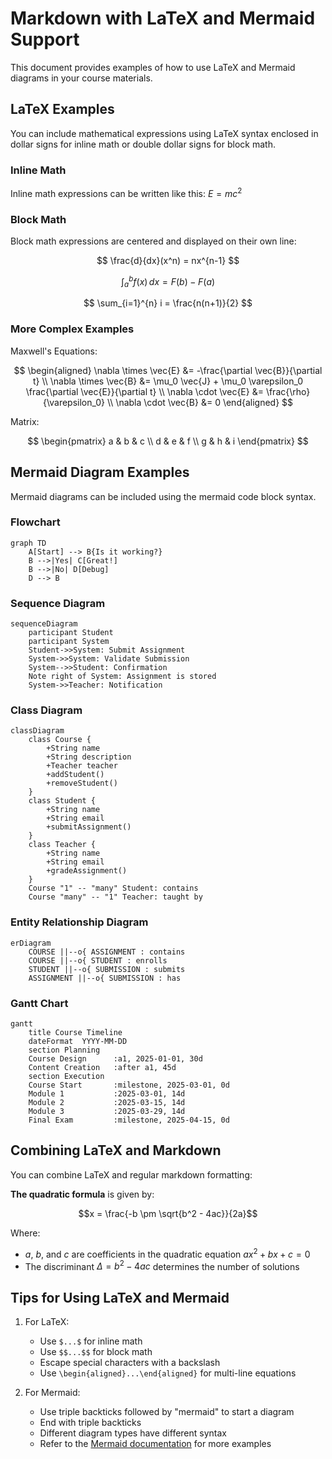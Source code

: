 # Markdown with LaTeX and Mermaid Support

This document provides examples of how to use LaTeX and Mermaid diagrams in your course materials.

## LaTeX Examples

You can include mathematical expressions using LaTeX syntax enclosed in dollar signs for inline math or double dollar signs for block math.

### Inline Math

Inline math expressions can be written like this: $E = mc^2$

### Block Math

Block math expressions are centered and displayed on their own line:

$$
\frac{d}{dx}(x^n) = nx^{n-1}
$$

$$
\int_{a}^{b} f(x) \, dx = F(b) - F(a)
$$

$$
\sum_{i=1}^{n} i = \frac{n(n+1)}{2}
$$

### More Complex Examples

Maxwell's Equations:

$$
\begin{aligned}
\nabla \times \vec{E} &= -\frac{\partial \vec{B}}{\partial t} \\
\nabla \times \vec{B} &= \mu_0 \vec{J} + \mu_0 \varepsilon_0 \frac{\partial \vec{E}}{\partial t} \\
\nabla \cdot \vec{E} &= \frac{\rho}{\varepsilon_0} \\
\nabla \cdot \vec{B} &= 0
\end{aligned}
$$

Matrix:

$$
\begin{pmatrix}
a & b & c \\
d & e & f \\
g & h & i
\end{pmatrix}
$$

## Mermaid Diagram Examples

Mermaid diagrams can be included using the mermaid code block syntax.

### Flowchart

```mermaid
graph TD
    A[Start] --> B{Is it working?}
    B -->|Yes| C[Great!]
    B -->|No| D[Debug]
    D --> B
```

### Sequence Diagram

```mermaid
sequenceDiagram
    participant Student
    participant System
    Student->>System: Submit Assignment
    System->>System: Validate Submission
    System-->>Student: Confirmation
    Note right of System: Assignment is stored
    System->>Teacher: Notification
```

### Class Diagram

```mermaid
classDiagram
    class Course {
        +String name
        +String description
        +Teacher teacher
        +addStudent()
        +removeStudent()
    }
    class Student {
        +String name
        +String email
        +submitAssignment()
    }
    class Teacher {
        +String name
        +String email
        +gradeAssignment()
    }
    Course "1" -- "many" Student: contains
    Course "many" -- "1" Teacher: taught by
```

### Entity Relationship Diagram

```mermaid
erDiagram
    COURSE ||--o{ ASSIGNMENT : contains
    COURSE ||--o{ STUDENT : enrolls
    STUDENT ||--o{ SUBMISSION : submits
    ASSIGNMENT ||--o{ SUBMISSION : has
```

### Gantt Chart

```mermaid
gantt
    title Course Timeline
    dateFormat  YYYY-MM-DD
    section Planning
    Course Design      :a1, 2025-01-01, 30d
    Content Creation   :after a1, 45d
    section Execution
    Course Start       :milestone, 2025-03-01, 0d
    Module 1           :2025-03-01, 14d
    Module 2           :2025-03-15, 14d
    Module 3           :2025-03-29, 14d
    Final Exam         :milestone, 2025-04-15, 0d
```

## Combining LaTeX and Markdown

You can combine LaTeX and regular markdown formatting:

**The quadratic formula** is given by:

$$x = \frac{-b \pm \sqrt{b^2 - 4ac}}{2a}$$

Where:
- $a$, $b$, and $c$ are coefficients in the quadratic equation $ax^2 + bx + c = 0$
- The discriminant $\Delta = b^2 - 4ac$ determines the number of solutions

## Tips for Using LaTeX and Mermaid

1. For LaTeX:
   - Use `$...$` for inline math
   - Use `$$...$$` for block math
   - Escape special characters with a backslash
   - Use `\begin{aligned}...\end{aligned}` for multi-line equations

2. For Mermaid:
   - Use triple backticks followed by "mermaid" to start a diagram
   - End with triple backticks
   - Different diagram types have different syntax
   - Refer to the [Mermaid documentation](https://mermaid.js.org/intro/) for more examples
